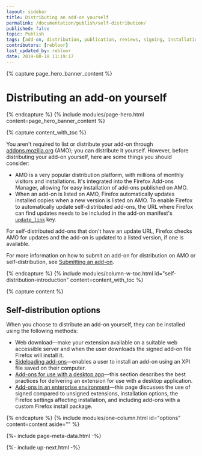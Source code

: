 ```yaml
---
layout: sidebar
title: Distributing an add-on yourself
permalink: /documentation/publish/self-distribution/
published: false
topic: Publish
tags: [add-on, distribution, publication, reviews, signing, installation]
contributors: [rebloor]
last_updated_by: rebloor
date: 2019-08-18 11:19:17
---
```


<!-- Page Hero Banner -->

{% capture page_hero_banner_content %}

# Distributing an add-on yourself

{% endcapture %}
{% include modules/page-hero.html
	content=page_hero_banner_content
%}

<!-- END: Page Hero Banner -->

<!-- Content with Table of Contents Module -->

{% capture content_with_toc %}

You aren't required to list or distribute your add-on through [addons.mozilla.org](https://addons.mozilla.org) (AMO); you can distribute it yourself. However, before distributing your add-on yourself, here are some things you should consider:

- AMO is a very popular distribution platform, with millions of monthly visitors and installations. It's integrated into the Firefox Add-ons Manager, allowing for easy installation of add-ons published on AMO.
- When an add-on is listed on AMO, Firefox automatically updates installed copies when a new version is listed on AMO. To enable Firefox to automatically update self-distributed add-ons, the URL where Firefox can find updates needs to be included in the add-on manifest's [`update_link`](https://developer.mozilla.org/en-US/Add-ons/Updates) key.

For self-distributed add-ons that don't have an update URL, Firefox checks AMO for updates and the add-on is updated to a listed version, if one is available.

For more information on how to submit an add-on for distribution on AMO or self-distribution, see [Submitting an add-on](/documentation/publish/submitting-an-add-on/).

{% endcapture %}
{% include modules/column-w-toc.html
	id="self-distribution-introduction"
	content=content_with_toc
%}

<!-- END: Content with Table of Contents -->

<!-- Single Column Body Module -->

{% capture content %}

## Self-distribution options

When you choose to distribute an add-on yourself, they can be installed using the following methods:

- Web download—make your extension available on a suitable web accessible server and when the user downloads the signed add-on file Firefox will install it.
- [Sideloading add-ons](/documentation/publish/distribute-sideloading/)—enables a user to install an add-on using an XPI file saved on their computer.
- [Add-ons for use with a desktop app](/documentation/publish/distribute-for-desktop-apps/)—this section describes the best practices for delivering an extension for use with a desktop application.
- [Add-ons in an enterprise environment](/documentation/enterprise/enterprise-distribution/)—this page discusses the use of signed compared to unsigned extensions, installation options, the Firefox settings affecting installation, and including add-ons with a custom Firefox install package.

{% endcapture %}
{% include modules/one-column.html
  id="options"
  content=content
  aside=""
%}

<!-- END: Single Column Body Module -->

<!-- Meta Data -->

{%- include page-meta-data.html -%}

<!-- END: Meta Data -->

<!-- Up Next -->

{%- include up-next.html -%}

<!-- END: Up Next -->
